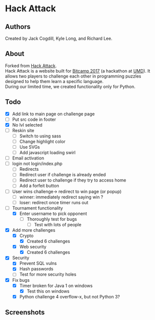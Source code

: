 # Hack Attack

## Authors

Created by Jack Cogdill, Kyle Long, and Richard Lee.

## About

Forked from [Hack Attack](https://github.com/jackcogdill/hack-attack).  
Hack Attack is a website built for [Bitcamp 2017](http://bitca.mp/) (a hackathon at [UMD](https://www.umd.edu/)). It allows two players to challenge each other in programming puzzles designed to help them learn a specific language.  
During our limited time, we created functionality only for Python.

## Todo
- [X] Add link to main page on challenge page
- [ ] Put src code in footer
- [X] No lvl selected
- [ ] Reskin site
	- [ ] Switch to using sass
	- [ ] Change highlight color
	- [ ] Use SVGs
	- [ ] Add javascript loading swirl
- [ ] Email activation
- [ ] login not login/index.php
	- [ ] Redirects
	- [ ] Redirect user if challenge is already ended
	- [ ] Redirect user to challenge if they try to access home
	- [ ] Add a forfeit button
- [ ] User wins challenge-> redirect to win page (or popup)
	- [ ] winner: immediately redirect saying win ?
	- [ ] loser: redirect once timer runs out
- [ ] Tournament functionality
	- [X] Enter username to pick opponent
		- [ ] Thoroughly test for bugs
			- [ ] Test with lots of people
- [X] Add more challenges
	- [X] Crypto
		- [X] Created 6 challenges
	- [X] Web security
		- [X] Created 6 challenges
- [X] Security
	- [X] Prevent SQL vulns
	- [X] Hash passwords
	- [ ] Test for more security holes
- [X] Fix bugs
	- [X] Timer broken for Java 1 on windows
		- [X] Test this on windows
	- [X] Python challenge 4 overflow-x, but not Python 3?

## Screenshots
